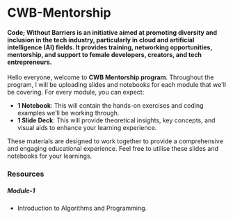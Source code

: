 # CWB-Mentorship
#### Code; Without Barriers is an initiative aimed at promoting diversity and inclusion in the tech industry, particularly in cloud and artificial intelligence (AI) fields. It provides training, networking opportunities, mentorship, and support to female developers, creators, and tech entrepreneurs.

Hello everyone, welcome to **CWB Mentorship program**. Throughout the program, I will be uploading slides and notebooks for each module that we'll be covering. 
For every module, you can expect:
- **1 Notebook**: This will contain the hands-on exercises and coding examples we’ll be working through.
- **1 Slide Deck**: This will provide theoretical insights, key concepts, and visual aids to enhance your learning experience.

These materials are designed to work together to provide a comprehensive and engaging educational experience. Feel free to utilise these slides and notebooks for your learnings. 

### Resources
##### Module-1
- Introduction to Algorithms and Programming.
